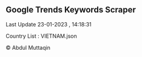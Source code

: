 

## Google Trends Keywords Scraper 
 
Last Update 23-01-2023 , 14:18:31

Country List :
VIETNAM.json



© Abdul Muttaqin 

